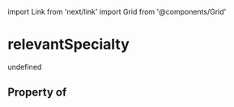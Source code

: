 import Link from 'next/link'
import Grid from '@components/Grid'

# relevantSpecialty

undefined

## Property of



